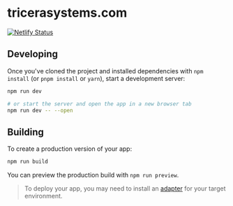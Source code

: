 # tricerasystems.com 

[![Netlify Status](https://api.netlify.com/api/v1/badges/4d6bf752-5964-447f-a889-6be5f62b3021/deploy-status)](https://app.netlify.com/sites/cheery-cucurucho-8dbe8a/deploys)

## Developing

Once you've cloned the project and installed dependencies with `npm install` (or `pnpm install` or `yarn`), start a development server:

```bash
npm run dev

# or start the server and open the app in a new browser tab
npm run dev -- --open
```

## Building

To create a production version of your app:

```bash
npm run build
```

You can preview the production build with `npm run preview`.

> To deploy your app, you may need to install an [adapter](https://kit.svelte.dev/docs/adapters) for your target environment.
